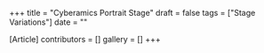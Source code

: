 +++
title = "Cyberamics Portrait Stage"
draft = false
tags = ["Stage Variations"]
date = ""

[Article]
contributors = []
gallery = []
+++